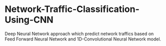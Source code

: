 # Network-Traffic-Classification-Using-CNN
Deep Neural Network approach which predict network traffics based on Feed Forward Neural Network and 1D-Convolutional Neural Network model. 

